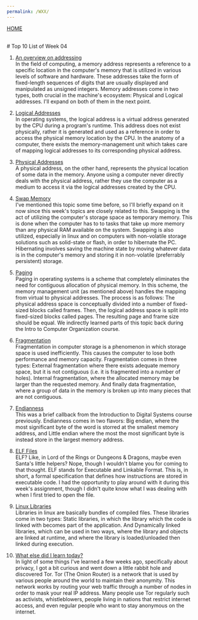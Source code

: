 ```yaml
---
permalink: /WXX/
---
```

[HOME](../)

<br>
# Top 10 List of Week 04

1. [An overview on addressing](https://en.wikipedia.org/wiki/Memory_address)<br>
In the field of computing, a memory address represents a reference to a specific location in the computer's memory that is utilized in various levels of software and hardware. These addresses take the form of fixed-length sequences of digits that are usually displayed and manipulated as unsigned integers. Memory addresses come in two types, both crucial in the machine's ecosystem: Physical and Logical addresses. I'll expand on both of them in the next point.


2. [Logical Addresses](https://www.geeksforgeeks.org/logical-and-physical-address-in-operating-system/)<br>
In operating systems, the logical address is a virtual address generated by the CPU during a program's runtime. This address does not exist physically, rather it is generated and used as a reference in order to access the physical memory location by the CPU. In the anatomy of a computer, there exists the memory-management unit which takes care of mapping logical addresses to its corresponding physical address.

3. [Physical Addresses](https://www.geeksforgeeks.org/logical-and-physical-address-in-operating-system/)<br>
A physical address, on the other hand, represents the physical location of some data in the memory. Anyone using a computer never directly deals with the physical address, rather they use the computer as a medium to access it via the logical addresses created by the CPU.

4. [Swap Memory](https://linuxhint.com/swap_memory_linux/)<br>
I've mentioned this topic some time before, so I'll briefly expand on it now since this week's topics are closely related to this. Swapping is the act of utilizing the computer's storage space as temporary memory. This is done when the computer has to to tasks that take up more memory than any physical RAM available on the system. Swapping is also utilized, especially in linux and on computers with non-volatile storage solutions such as solid-state or flash, in order to hibernate the PC. Hibernating involves saving the machine state by moving whatever data is in the computer's memory and storing it in non-volatile (preferrably persistent) storage.

5. [Paging](https://www.geeksforgeeks.org/paging-in-operating-system/)<br>
Paging in operating systems is a scheme that completely eliminates the need for contiguous allocation of physical memory. In this scheme, the memory management unit (as mentioned above) handles the mapping from virtual to physical addresses. The process is as follows: The physical address space is conceptually divided into a number of fixed-sized blocks called frames. Then, the logical address space is split into fixed-sized blocks called pages. The resulting page and frame size should be equal. We indirectly learned parts of this topic back during the Intro to Computer Organization course.

6. [Fragmentation](https://en.wikipedia.org/wiki/Fragmentation_(computing))<br>
Fragmentation in computer storage is a phenomenon in which storage space is used inefficiently. This causes the computer to lose both performance and memory capacity. Fragmentation comes in three types: External fragmentation where there exists adequate memory space, but it is not contiguous (i.e. it is fragmented into a number of holes). Internal fragmentation, where the allocated memory may be larger than the requested memory. And finally data fragmentation, where a group of data in the memory is broken up into many pieces that are not contiguous.

7. [Endianness](https://en.wikipedia.org/wiki/Endianness)<br>
This was a brief callback from the Introduction to Digital Systems course previously. Endianness comes in two flavors: Big endian, where the most significant byte of the word is storred at the smallest memory address, and Little endian where the most the most significant byte is instead store in the largest memory address.

8. [ELF Files](https://linux-audit.com/elf-binaries-on-linux-understanding-and-analysis/)<br>
ELF? Like, in Lord of the Rings or Dungeons & Dragons, maybe even Santa's little helpers? Nope, though I wouldn't blame you for coming to that thought. ELF stands for Executable and Linkable Format. This is, in short, a formal specification that defines how instructions are stored in executable code. I had the opportunity to play around with it during this week's assignment, though I didn't quite know what I was dealing with when I first tried to open the file.

9. [Linux Libraries](http://www.yolinux.com/TUTORIALS/LibraryArchives-StaticAndDynamic.html)<br>
Libraries in linux are basically bundles of compiled files. These libraries come in two types: Static libraries, in which the library which the code is linked with becomes part of the application. And Dynamically linked libraries, which can be used in two ways, where the library and objects are linked at runtime, and where the library is loaded/unloaded then linked during execution.

10. [What else did I learn today?](https://www.csoonline.com/article/3287653/what-is-the-tor-browser-how-it-works-and-how-it-can-help-you-protect-your-identity-online.html)<br>
In light of some things I've learned a few weeks ago, specifically about privacy, I got a bit curious and went down a little rabbit hole and discovered Tor. Tor (The Onion Router) is a network that is used by various people around the world to maintain their anonymity. This network works by routing your web traffic through a number of nodes in order to mask your real IP address. Many people use Tor regularly such as activists, whistleblowers, people living in nations that restrict internet access, and even regular people who want to stay anonymous on the internet.